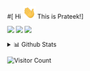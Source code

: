 #[ Hi <img src="https://raw.githubusercontent.com/ABSphreak/ABSphreak/master/gifs/Hi.gif" width="30px"> This is Prateek!]

[<img height="30" src="https://img.shields.io/badge/twitter-%231DA1F2.svg?&style=for-the-badge&logo=twitter&logoColor=white" />][twitter]
[<img height="30" src="https://img.shields.io/badge/linkedin-blue.svg?&style=for-the-badge&logo=linkedin&logoColor=white" />][LinkedIn]
[<img height="30" src="https://img.shields.io/badge/hashnode-blue.svg?&logo=hashnode" />][Hashnode]

[twitter]: https://twitter.com/prateek_koxy
[LinkedIn]: https://www.linkedin.com/in/prateek-kukreja-8b5a8533/
[Hashnode]: https://hashnode.com/@prateek18

<details>
<summary>📊 Github Stats</summary>

<p align="center"> <img src="https://github-readme-stats.vercel.app/api?username=prateekkukreja&show_icons=true&theme=gotham" alt="Prateek Kukreja | Stats" />

</details>


 ![Visitor Count](https://profile-counter.glitch.me/{prateekkukreja}/count.svg)

<!--
**prateekkukreja/prateekkukreja** is a ✨ _special_ ✨ repository because its `README.md` (this file) appears on your GitHub profile.

Here are some ideas to get you started:

- 🔭 I’m currently working on ...
- 🌱 I’m currently learning ...
- 👯 I’m looking to collaborate on ...
- 🤔 I’m looking for help with ...
- 💬 Ask me about ...
- 📫 How to reach me: ...
- 😄 Pronouns: ...
- ⚡ Fun fact: ...
-->
